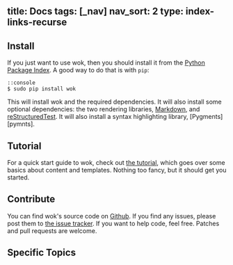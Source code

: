 title: Docs
tags: [_nav]
nav_sort: 2
type: index-links-recurse
---

Install
-------
If you just want to use wok, then you should install it from the 
[Python Package Index][pypi]. A good way to do that is with `pip`:

    ::console
    $ sudo pip install wok

This will install wok and the required dependencies. It will also install some optional dependencies: the two rendering libraries, [Markdown][mkd], and [reStructuredTest][rst]. It will also install a syntax highlighting library, [Pygments][pymnts].

[pypi]: http://pypi.python.org/pypi
[mkd]: http://daringfireball.net/projects/markdown/
[rst]: http://docutils.sourceforge.net/rst.html
[pgmnts]: http://pygments.org/

Tutorial
--------
For a quick start guide to wok, check out [the tutorial](/tutorial/), which
goes over some basics about content and templates. Nothing too fancy, but it
should get you started.

Contribute
----------
You can find wok's source code on [Github][gh]. If you find any issues,
please post them to [the issue tracker][gh-issues]. If you want to help
code, feel free. Patches and pull requests are welcome.

[gh]: https://github.com/mythmon/wok
[gh-issues]: https://github.com/mythmon/wok/issues

Specific Topics
---------------
<!-- Links to the other doc pages will be put here. -->
